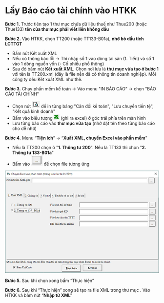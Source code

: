 # Lấy Báo cáo tài chính vào HTKK

**Bước 1.** Trước tiên tạo 1 thư mục chứa dữ liệu thuế như Thue200 \(hoặc Thue133\) **tên của thư mục phải viết liền không dấu**

**Bước 2.** Vào HTKK, chọn TT200 \(hoặc TT133-B01a\), **nhớ bỏ dấu tích LCTTGT**

* Bấm nút Kết xuất XML
* Nếu có thông báo lỗi -&gt; Thì nhập số 1 vào dòng tài sản \(1. Tiền\) và số 1 vào 1 dòng nguồn vốn \(- Cổ phiếu phổ thông\)
* Sau đó bấm nút **Kết xuất XML.** Chọn nơi lưu là **thư mục vừa tạo ở bước 1** với tên là TT200.xml \(đây là file nền đã có thông tin doanh nghiệp\). Mỗi công ty đều Kết xuất XML như thế.

**Bước 3.** Chạy phần mềm kế toán -&gt; Vào menu "IN BÁO CÁO" -&gt; chọn "BÁO CÁO TÀI CHÍNH" 

* Chọn nút ![](../.gitbook/assets/h30.PNG) để in từng bảng "Cân đối kế toán", "Lưu chuyển tiền tệ", "Kết quả kinh doanh" 
* Bấm vào biểu tượng   ![](../.gitbook/assets/image%20%2817%29.png) \(ghi ra excel\) ở góc trái phía trên màn hình 
* Lưu từng báo cáo vào **thư mục vừa tạo** \(nhớ đặt tên theo từng báo cáo cho dễ nhớ\)

**Bước 4.** Menu “**Tiện ích**” -&gt; “**Xuất XML, chuyển Excel vào phần mềm**”

* Nếu là TT200 chọn ô "**1. Thông tư 200**". Nếu là TT133 thì chọn "**2. Thông tư 133-B01a**"
* Bấm vào ![](../.gitbook/assets/h32.PNG) để chọn file tương ứng

![](../.gitbook/assets/h31.PNG)

**Bước 5.** Sau khi chọn xong bấm “Thực hiện”

**Bước 6.** Sau khi “Thực hiện” xong sẽ tạo ra file XML trong thư mục . Vào HTKK và bấm nút “**Nhập từ XML"**



